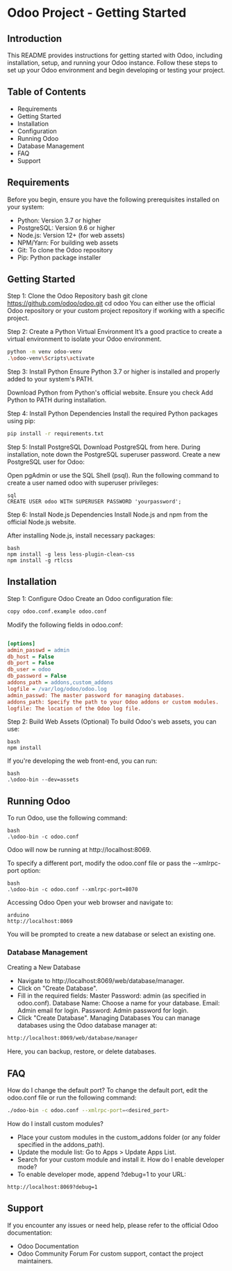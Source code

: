 # Odoo Project - Getting Started

## Introduction
This README provides instructions for getting started with Odoo, including installation, setup, and running your Odoo instance. Follow these steps to set up your Odoo environment and begin developing or testing your project.

## Table of Contents
- Requirements
- Getting Started
- Installation
- Configuration
- Running Odoo
- Database Management
- FAQ
- Support

## Requirements
Before you begin, ensure you have the following prerequisites installed on your system:

- Python: Version 3.7 or higher
- PostgreSQL: Version 9.6 or higher
- Node.js: Version 12+ (for web assets)
- NPM/Yarn: For building web assets
- Git: To clone the Odoo repository
- Pip: Python package installer
  
## Getting Started
Step 1: Clone the Odoo Repository
bash
git clone https://github.com/odoo/odoo.git
cd odoo
You can either use the official Odoo repository or your custom project repository if working with a specific project.

Step 2: Create a Python Virtual Environment
It’s a good practice to create a virtual environment to isolate your Odoo environment.

```bash
python -m venv odoo-venv
.\odoo-venv\Scripts\activate
```
Step 3: Install Python
Ensure Python 3.7 or higher is installed and properly added to your system's PATH.

Download Python from Python's official website.
Ensure you check Add Python to PATH during installation.

Step 4: Install Python Dependencies
Install the required Python packages using pip:

```bash
pip install -r requirements.txt
```

Step 5: Install PostgreSQL
Download PostgreSQL from here.
During installation, note down the PostgreSQL superuser password.
Create a new PostgreSQL user for Odoo:

Open pgAdmin or use the SQL Shell (psql).
Run the following command to create a user named odoo with superuser privileges:
```
sql
CREATE USER odoo WITH SUPERUSER PASSWORD 'yourpassword';
```

Step 6: Install Node.js Dependencies
Install Node.js and npm from the official Node.js website.

After installing Node.js, install necessary packages:

```
bash
npm install -g less less-plugin-clean-css
npm install -g rtlcss
```

## Installation
Step 1: Configure Odoo
Create an Odoo configuration file:

```bash
copy odoo.conf.example odoo.conf
```
Modify the following fields in odoo.conf:

```ini

[options]
admin_passwd = admin
db_host = False
db_port = False
db_user = odoo
db_password = False
addons_path = addons,custom_addons
logfile = /var/log/odoo/odoo.log
admin_passwd: The master password for managing databases.
addons_path: Specify the path to your Odoo addons or custom modules.
logfile: The location of the Odoo log file.
```

Step 2: Build Web Assets (Optional)
To build Odoo's web assets, you can use:

```
bash
npm install
```
If you're developing the web front-end, you can run:

```
bash
.\odoo-bin --dev=assets
```

## Running Odoo

To run Odoo, use the following command:
```
bash
.\odoo-bin -c odoo.conf
```
Odoo will now be running at http://localhost:8069.

To specify a different port, modify the odoo.conf file or pass the --xmlrpc-port option:
```
bash
.\odoo-bin -c odoo.conf --xmlrpc-port=8070
```

Accessing Odoo
Open your web browser and navigate to:
```
arduino
http://localhost:8069
```
You will be prompted to create a new database or select an existing one.

### Database Management
Creating a New Database
- Navigate to http://localhost:8069/web/database/manager.
- Click on "Create Database".
- Fill in the required fields:
Master Password: admin (as specified in odoo.conf).
Database Name: Choose a name for your database.
Email: Admin email for login.
Password: Admin password for login.
- Click "Create Database".
Managing Databases
You can manage databases using the Odoo database manager at:

```bash
http://localhost:8069/web/database/manager
```
Here, you can backup, restore, or delete databases.

## FAQ
How do I change the default port?
To change the default port, edit the odoo.conf file or run the following command:

```bash
./odoo-bin -c odoo.conf --xmlrpc-port=<desired_port>
```
How do I install custom modules?
- Place your custom modules in the custom_addons folder (or any folder specified in the addons_path).
- Update the module list:
Go to Apps > Update Apps List.
- Search for your custom module and install it.
How do I enable developer mode?
- To enable developer mode, append ?debug=1 to your URL:

```arduino
http://localhost:8069?debug=1
```
## Support
If you encounter any issues or need help, please refer to the official Odoo documentation:
- Odoo Documentation
- Odoo Community Forum
For custom support, contact the project maintainers.
